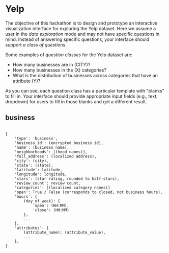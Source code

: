 # Yelp

The objective of this hackathon is to design and prototype an interactive
visualization interface for exploring the Yelp dataset. Here we assume a user
in the _data exploration_ mode and may not have specific questions in mind.
Instead of answering specific questions, your interface should support
 _a class of questions_.

Some examples of _question classes_ for the Yelp dataset are:
* How many businesses are in (CITY)?
* How many businesses in the (X) categories?
* What is the distribution of businesses across categories that have
an attribute (Y)?

As you can see, each question class has a particular template with "blanks" to
fill in. Your interface should provide appropriate input fields (e.g., text,
dropdown) for users to fill in those blanks and get a different result.

## business
<pre><code>
{
    'type': 'business',
    'business_id': (encrypted business id),
    'name': (business name),
    'neighborhoods': [(hood names)],
    'full_address': (localized address),
    'city': (city),
    'state': (state),
    'latitude': latitude,
    'longitude': longitude,
    'stars': (star rating, rounded to half-stars),
    'review_count': review count,
    'categories': [(localized category names)]
    'open': True / False (corresponds to closed, not business hours),
    'hours': {
        (day_of_week): {
            'open': (HH:MM),
            'close': (HH:MM)
        },
        ...
    },
    'attributes': {
        (attribute_name): (attribute_value),
        ...
    },
}
</pre></code>
